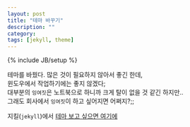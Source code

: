 ```yaml
---
layout: post
title: "테마 바꾸기"
description: ""
category:
tags: [jekyll, theme]
---
```

{% include JB/setup %}

테마를 바꿨다. 많은 것이 필요하지 않아서 좋긴 한데,  
윈도우에서 작업하기에는 좋지 않겠다;  
대부분의 `잉여짓`은 노트북으로 하니까 크게 탈이 없을 것 같긴 하지만..  
그래도 회사에서 `잉여짓`이 하고 싶어지면 어쩌지?;;  

지킬(`jekyll`)에서 [테마 보고 싶으면 여기에](http://themes.jekyllbootstrap.com)  
